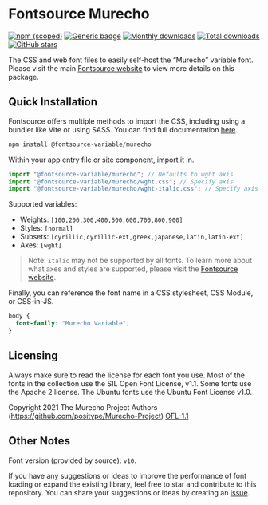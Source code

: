 # Fontsource Murecho

[![npm (scoped)](https://img.shields.io/npm/v/@fontsource-variable/murecho?color=brightgreen)](https://www.npmjs.com/package/@fontsource-variable/murecho) [![Generic badge](https://img.shields.io/badge/fontsource-passing-brightgreen)](https://github.com/fontsource/fontsource) [![Monthly downloads](https://badgen.net/npm/dm/@fontsource-variable/murecho)](https://github.com/fontsource/fontsource) [![Total downloads](https://badgen.net/npm/dt/@fontsource-variable/murecho)](https://github.com/fontsource/fontsource) [![GitHub stars](https://img.shields.io/github/stars/fontsource/fontsource.svg?style=social&label=Star)](https://github.com/fontsource/fontsource/stargazers)

The CSS and web font files to easily self-host the “Murecho” variable font. Please visit the main [Fontsource website](https://fontsource.org/fonts/murecho) to view more details on this package.

## Quick Installation

Fontsource offers multiple methods to import the CSS, including using a bundler like Vite or using SASS. You can find full documentation [here](https://fontsource.org/docs/getting-started/introduction).

```javascript
npm install @fontsource-variable/murecho
```

Within your app entry file or site component, import it in.

```javascript
import "@fontsource-variable/murecho"; // Defaults to wght axis
import "@fontsource-variable/murecho/wght.css"; // Specify axis
import "@fontsource-variable/murecho/wght-italic.css"; // Specify axis and style
```

Supported variables:
- Weights: `[100,200,300,400,500,600,700,800,900]`
- Styles: `[normal]`
- Subsets: `[cyrillic,cyrillic-ext,greek,japanese,latin,latin-ext]`
- Axes: `[wght]`

> Note: `italic` may not be supported by all fonts. To learn more about what axes and styles are supported, please visit the [Fontsource website](https://fontsource.org/fonts/murecho).

Finally, you can reference the font name in a CSS stylesheet, CSS Module, or CSS-in-JS.

```css
body {
  font-family: "Murecho Variable";
}
```

## Licensing
Always make sure to read the license for each font you use. Most of the fonts in the collection use the SIL Open Font License, v1.1. Some fonts use the Apache 2 license. The Ubuntu fonts use the Ubuntu Font License v1.0.

Copyright 2021 The Murecho Project Authors (https://github.com/positype/Murecho-Project)
[OFL-1.1](http://scripts.sil.org/OFL)

## Other Notes
Font version (provided by source): `v10`.

If you have any suggestions or ideas to improve the performance of font loading or expand the existing library, feel free to star and contribute to this repository. You can share your suggestions or ideas by creating an [issue](https://github.com/fontsource/fontsource/issues).